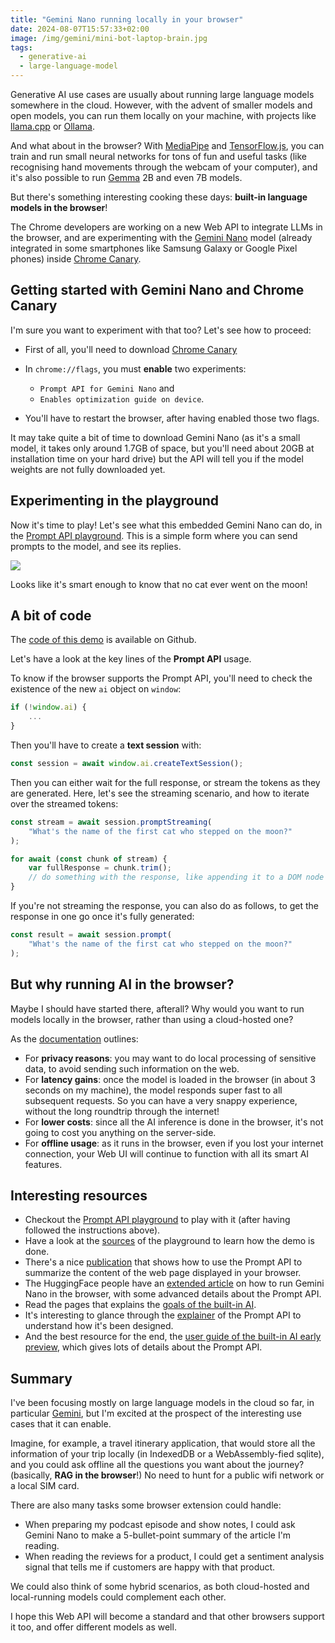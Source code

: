 ```yaml
---
title: "Gemini Nano running locally in your browser"
date: 2024-08-07T15:57:33+02:00
image: /img/gemini/mini-bot-laptop-brain.jpg
tags:
  - generative-ai
  - large-language-model
---
```


Generative AI use cases are usually about running large language models somewhere in the cloud.
However, with the advent of smaller models and open models, you can run them locally on your machine,
with projects like [llama.cpp](https://github.com/ggerganov/llama.cpp) or [Ollama](https://ollama.com/).

And what about in the browser?
With [MediaPipe](https://github.com/google-ai-edge/mediapipe) and [TensorFlow.js](https://www.tensorflow.org/js),
you can train and run small neural networks for tons of fun and useful tasks
(like recognising hand movements through the webcam of your computer), and it's also possible to run
[Gemma](https://ai.google.dev/gemma/) 2B and even 7B models.

But there's something interesting cooking these days: **built-in language models in the browser**!

The Chrome developers are working on a new Web API to integrate LLMs in the browser,
and are experimenting with the [Gemini Nano](https://deepmind.google/technologies/gemini/nano/) model
(already integrated in some smartphones like Samsung Galaxy or Google Pixel phones)
inside [Chrome Canary](https://www.google.com/chrome/canary/).

## Getting started with Gemini Nano and Chrome Canary

I'm sure you want to experiment with that too? Let's see how to proceed:

- First of all, you'll need to download [Chrome Canary](https://www.google.com/chrome/canary/)

- In `chrome://flags`, you must **enable** two experiments:

  - `Prompt API for Gemini Nano` and
  - `Enables optimization guide on device`.

- You'll have to restart the browser, after having enabled those two flags.

It may take quite a bit of time to download Gemini Nano (as it's a small model, it takes only around 1.7GB of space, but you'll need about 20GB at installation time on your hard drive)
but the API will tell you if the model weights are not fully downloaded yet.

## Experimenting in the playground

Now it's time to play!
Let's see what this embedded Gemini Nano can do, in the [Prompt API playground](https://chrome.dev/prompt-api-playground/).
This is a simple form where you can send prompts to the model, and see its replies.

![](/img/gemini/nano-playground.png)

Looks like it's smart enough to know that no cat ever went on the moon!

## A bit of code

The [code of this demo](https://github.com/tomayac/prompt-api-playground) is available on Github.

Let's have a look at the key lines of the **Prompt API** usage.

To know if the browser supports the Prompt API, you'll need to check the existence of the new `ai` object on `window`:

```javascript
if (!window.ai) {
    ...
}
```

Then you'll have to create a **text session** with:

```javascript
const session = await window.ai.createTextSession();
```

Then you can either wait for the full response, or stream the tokens as they are generated.
Here, let's see the streaming scenario, and how to iterate over the streamed tokens:

```javascript
const stream = await session.promptStreaming(
    "What's the name of the first cat who stepped on the moon?"
);

for await (const chunk of stream) {
    var fullResponse = chunk.trim();
    // do something with the response, like appending it to a DOM node
}
```

If you're not streaming the response, you can also do as follows,
to get the response in one go once it's fully generated:

```javascript
const result = await session.prompt(
    "What's the name of the first cat who stepped on the moon?"
);
```

## But why running AI in the browser?

Maybe I should have started there, afterall?
Why would you want to run models locally in the browser, rather than using a cloud-hosted one?

As the [documentation](https://developer.chrome.com/docs/ai/built-in) outlines:

* For **privacy reasons**: you may want to do local processing of sensitive data, to avoid sending such information on the web.
* For **latency gains**: once the model is loaded in the browser (in about 3 seconds on my machine), the model responds super fast to all subsequent requests.
So you can have a very snappy experience, without the long roundtrip through the internet!
* For **lower costs**: since all the AI inference is done in the browser, it's not going to cost you anything on the server-side.
* For **offline usage**: as it runs in the browser, even if you lost your internet connection, your Web UI will continue to function with all its smart AI features.

## Interesting resources

* Checkout the [Prompt API playground](https://chrome.dev/prompt-api-playground/) to play with it (after having followed the instructions above).
* Have a look at the [sources](https://github.com/tomayac/prompt-api-playground) of the playground to learn how the demo is done.
* There's a nice [publication](https://medium.com/google-cloud/google-chrome-has-a-secret-ai-assistant-9accb95f1911) that shows how to use the Prompt API to summarize the content of the web page displayed in your browser.
* The HuggingFace people have an [extended article](https://huggingface.co/blog/Xenova/run-gemini-nano-in-your-browser) on how to run Gemini Nano in the browser, with some advanced details about the Prompt API.
* Read the pages that explains the [goals of the built-in AI](https://developer.chrome.com/docs/ai/built-in).
* It's interesting to glance through the [explainer](https://github.com/explainers-by-googlers/prompt-api/) of the Prompt API to understand how it's been designed.
* And the best resource for the end, the [user guide of the built-in AI early preview](https://docs.google.com/document/d/1VG8HIyz361zGduWgNG7R_R8Xkv0OOJ8b5C9QKeCjU0c/edit), which gives lots of details about the Prompt API.

## Summary

I've been focusing mostly on large language models in the cloud so far,
in particular [Gemini](https://cloud.google.com/vertex-ai/generative-ai/docs/start/quickstarts/quickstart-multimodal#gemini-text-only-samples-java),
but I'm excited at the prospect of the interesting use cases that it can enable.

Imagine, for example, a travel itinerary application, that would store all the information of your trip locally (in IndexedDB or a WebAssembly-fied sqlite),
and you could ask offline all the questions you want about the journey? (basically, **RAG in the browser**!)
No need to hunt for a public wifi network or a local SIM card.

There are also many tasks some browser extension could handle:
* When preparing my podcast episode and show notes, I could ask Gemini Nano to make a 5-bullet-point summary of the article I'm reading.
* When reading the reviews for a product, I could get a sentiment analysis signal that tells me if customers are happy with that product.

We could also think of some hybrid scenarios, as both cloud-hosted and local-running models could complement each other.

I hope this Web API will become a standard and that other browsers support it too, and offer different models as well.